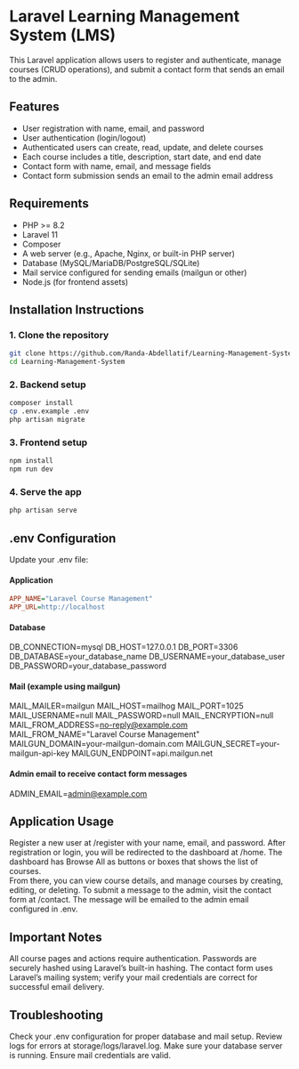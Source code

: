 # Laravel Learning Management System (LMS)

This Laravel application allows users to register and authenticate, manage courses (CRUD operations), and submit a contact form that sends an email to the admin.

## Features

- User registration with name, email, and password
- User authentication (login/logout)
- Authenticated users can create, read, update, and delete courses
- Each course includes a title, description, start date, and end date
- Contact form with name, email, and message fields
- Contact form submission sends an email to the admin email address

## Requirements

- PHP >= 8.2
- Laravel 11
- Composer
- A web server (e.g., Apache, Nginx, or built-in PHP server)
- Database (MySQL/MariaDB/PostgreSQL/SQLite)
- Mail service configured for sending emails (mailgun or other)
- Node.js (for frontend assets)

## Installation Instructions

### 1. Clone the repository
```bash
git clone https://github.com/Randa-Abdellatif/Learning-Management-System.git
cd Learning-Management-System 
```


### 2. Backend setup
```bash
composer install
cp .env.example .env
php artisan migrate
```


### 3. Frontend setup
```bash
npm install
npm run dev
```


### 4. Serve the app
```bash
php artisan serve
```
## .env Configuration
Update your .env file:

#### Application
```ini
APP_NAME="Laravel Course Management"
APP_URL=http://localhost
```

#### Database
DB_CONNECTION=mysql
DB_HOST=127.0.0.1
DB_PORT=3306
DB_DATABASE=your_database_name
DB_USERNAME=your_database_user
DB_PASSWORD=your_database_password

#### Mail (example using mailgun)
MAIL_MAILER=mailgun
MAIL_HOST=mailhog
MAIL_PORT=1025
MAIL_USERNAME=null
MAIL_PASSWORD=null
MAIL_ENCRYPTION=null
MAIL_FROM_ADDRESS=no-reply@example.com
MAIL_FROM_NAME="Laravel Course Management"
MAILGUN_DOMAIN=your-mailgun-domain.com
MAILGUN_SECRET=your-mailgun-api-key
MAILGUN_ENDPOINT=api.mailgun.net

#### Admin email to receive contact form messages
ADMIN_EMAIL=admin@example.com

## Application Usage
Register a new user at /register with your name, email, and password.
After registration or login, you will be redirected to the dashboard at /home.
The dashboard has Browse All as buttons or boxes that shows the list of courses.  
From there, you can view course details, and manage courses by creating, editing, or deleting.
To submit a message to the admin, visit the contact form at /contact.
The message will be emailed to the admin email configured in .env.

## Important Notes
All course pages and actions require authentication.
Passwords are securely hashed using Laravel’s built-in hashing.
The contact form uses Laravel’s mailing system; verify your mail credentials are correct for successful email delivery.

## Troubleshooting
Check your .env configuration for proper database and mail setup.
Review logs for errors at storage/logs/laravel.log.
Make sure your database server is running.
Ensure mail credentials are valid.